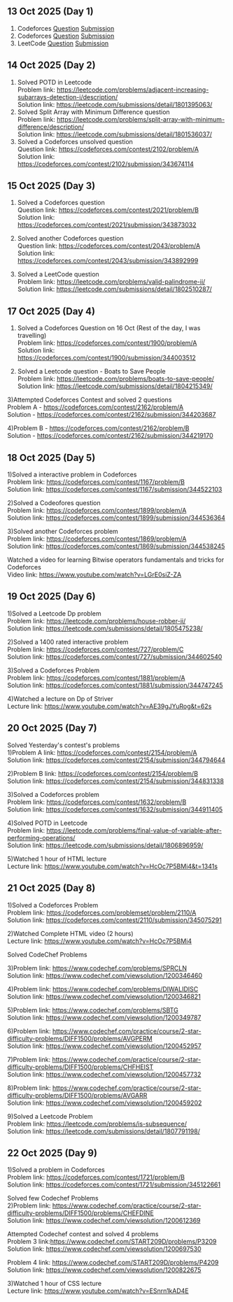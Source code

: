 ## 13 Oct 2025 (Day 1)

1. Codeforces [Question](https://codeforces.com/contest/2160/problem/C) [Submission](https://codeforces.com/contest/2160/submission/343547461)<br>
2. Codeforces [Question](https://codeforces.com/contest/2055/problem/A) [Submission](https://codeforces.com/contest/2055/submission/343570118)<br>
3. LeetCode [Question](https://leetcode.com/problems/climbing-stairs/description/) [Submission](https://leetcode.com/submissions/detail/1800426764/)

## 14 Oct 2025 (Day 2)
1) Solved POTD in Leetcode<br>
Problem link: https://leetcode.com/problems/adjacent-increasing-subarrays-detection-i/description/<br>
Solution link: https://leetcode.com/submissions/detail/1801395063/<br>
2) Solved Split Array with Minimum Difference question<br>
Problem link: https://leetcode.com/problems/split-array-with-minimum-difference/description/<br>
Solution link: https://leetcode.com/submissions/detail/1801536037/<br>
3) Solved a Codeforces unsolved question<br>
Question link: https://codeforces.com/contest/2102/problem/A<br>
Solution link: https://codeforces.com/contest/2102/submission/343674114

## 15 Oct 2025 (Day 3)
1) Solved a Codeforces question<br>
Question link: https://codeforces.com/contest/2021/problem/B<br>
Solution link: https://codeforces.com/contest/2021/submission/343873032<br>

2) Solved another Codeforces question<br>
Question link: https://codeforces.com/contest/2043/problem/A<br>
Solution link: https://codeforces.com/contest/2043/submission/343892999<br>

3) Solved a LeetCode question<br>
Problem link: https://leetcode.com/problems/valid-palindrome-ii/<br>
Solution link: https://leetcode.com/submissions/detail/1802510287/

## 17 Oct 2025 (Day 4)
1) Solved a Codeforces Question on 16 Oct (Rest of the day, I was travelling)<br>
Problem link: https://codeforces.com/contest/1900/problem/A<br>
Solution link: https://codeforces.com/contest/1900/submission/344003512<br>

2) Solved a Leetcode question - Boats to Save People<br>
Problem link: https://leetcode.com/problems/boats-to-save-people/<br>
Solution link: https://leetcode.com/submissions/detail/1804215349/<br>

3)Attempted Codeforces Contest and solved 2 questions<br>
Problem A - https://codeforces.com/contest/2162/problem/A<br>
Solution - https://codeforces.com/contest/2162/submission/344203687<br>

4)Problem B - https://codeforces.com/contest/2162/problem/B<br>
Solution - https://codeforces.com/contest/2162/submission/344219170<br>

## 18 Oct 2025 (Day 5)
1)Solved a interactive problem in Codeforces<br>
Problem link: https://codeforces.com/contest/1167/problem/B<br>
Solution link: https://codeforces.com/contest/1167/submission/344522103<br>

2)Solved a Codeofores question<br>
Problem link: https://codeforces.com/contest/1899/problem/A<br>
Solution link: https://codeforces.com/contest/1899/submission/344536364<br>

3)Solved another Codeforces problem<br>
Problem link: https://codeforces.com/contest/1869/problem/A<br>
Solution link: https://codeforces.com/contest/1869/submission/344538245<br>

Watched a video for learning Bitwise operators fundamentals and tricks for Codeforces<br>
Video link: https://www.youtube.com/watch?v=LGrE0siZ-ZA<br>

## 19 Oct 2025 (Day 6)
1)Solved a Leetcode Dp problem<br>
Problem link: https://leetcode.com/problems/house-robber-ii/<br>
Solution link: https://leetcode.com/submissions/detail/1805475238/<br>

2)Solved a 1400 rated interactive problem<br>
Problem link: https://codeforces.com/contest/727/problem/C<br>
Solution link: https://codeforces.com/contest/727/submission/344602540<br>

3)Solved a Codeforces Problem<br>
Problem link: https://codeforces.com/contest/1881/problem/A<br>
Solution link: https://codeforces.com/contest/1881/submission/344747245<br>

4)Watched a lecture on Dp of Striver<br>
Lecture link: https://www.youtube.com/watch?v=AE39gJYuRog&t=62s<br>

## 20 Oct 2025 (Day 7)
Solved Yesterday's contest's problems<br>
1)Problem A link: https://codeforces.com/contest/2154/problem/A<br>
Solution link: https://codeforces.com/contest/2154/submission/344794644<br>

2)Problem B link: https://codeforces.com/contest/2154/problem/B<br>
Solution link: https://codeforces.com/contest/2154/submission/344831338<br>

3)Solved a Codeforces problem<br>
Problem link: https://codeforces.com/contest/1632/problem/B<br>
Solution link: https://codeforces.com/contest/1632/submission/344911405<br>

4)Solved POTD in Leetcode<br>
Problem link: https://leetcode.com/problems/final-value-of-variable-after-performing-operations/<br>
Solution link: https://leetcode.com/submissions/detail/1806896959/<br>

5)Watched 1 hour of HTML lecture<br>
Lecture link: https://www.youtube.com/watch?v=HcOc7P5BMi4&t=1341s<br>

## 21 Oct 2025 (Day 8)
1)Solved a Codeforces Problem<br>
Problem link: https://codeforces.com/problemset/problem/2110/A<br>
Solution link: https://codeforces.com/contest/2110/submission/345075291<br>

2)Watched Complete HTML video (2 hours)<br>
Lecture link: https://www.youtube.com/watch?v=HcOc7P5BMi4<br>

Solved CodeChef Problems<br>

3)Problem link: https://www.codechef.com/problems/SPRCLN<br>
 Solution link: https://www.codechef.com/viewsolution/1200346460<br>

 4)Problem link: https://www.codechef.com/problems/DIWALIDISC<br>
 Solution link: https://www.codechef.com/viewsolution/1200346821<br>

 5)Problem link: https://www.codechef.com/problems/SBTG<br>
 Solution link: https://www.codechef.com/viewsolution/1200349787<br>

 6)Problem link: https://www.codechef.com/practice/course/2-star-difficulty-problems/DIFF1500/problems/AVGPERM<br>
 Solution link: https://www.codechef.com/viewsolution/1200452957<br>

 7)Problem link: https://www.codechef.com/practice/course/2-star-difficulty-problems/DIFF1500/problems/CHFHEIST<br>
 Solution link: https://www.codechef.com/viewsolution/1200457732<br>

 8)Problem link: https://www.codechef.com/practice/course/2-star-difficulty-problems/DIFF1500/problems/AVGARR<br>
 Solution link: https://www.codechef.com/viewsolution/1200459202<br>

 9)Solved a Leetcode Problem<br>
 Problem link: https://leetcode.com/problems/is-subsequence/<br>
 Solution link: https://leetcode.com/submissions/detail/1807791198/<br>

 ## 22 Oct 2025 (Day 9)
 1)Solved a problem in Codeforces<br>
 Problem link: https://codeforces.com/contest/1721/problem/B<br>
 Solution link: https://codeforces.com/contest/1721/submission/345122661<br>

 Solved few Codechef Problems<br>
 2)Problem link: https://www.codechef.com/practice/course/2-star-difficulty-problems/DIFF1500/problems/CHEFDINE<br>
 Solution link: https://www.codechef.com/viewsolution/1200612369<br>

 Attempted Codechef contest and solved 4 problems<br>
 Problem 3 link:https://www.codechef.com/START209D/problems/P3209<br>
 Solution link: https://www.codechef.com/viewsolution/1200697530<br>

 Problem 4 link: https://www.codechef.com/START209D/problems/P4209<br>
 Solution link: https://www.codechef.com/viewsolution/1200822675<br>

 3)Watched 1 hour of CSS lecture <br>
 Lecture link: https://www.youtube.com/watch?v=ESnrn1kAD4E<br> 